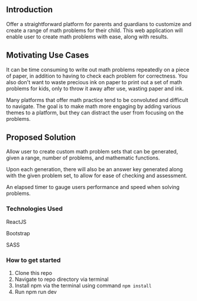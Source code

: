 ## Introduction
Offer a straightforward platform for parents and guardians to customize and create a range of math problems for their child. This web application will enable user to create math problems with ease, along with results.

## Motivating Use Cases
It can be time consuming to write out math problems repeatedly on a piece of paper, in addition to having to check each problem for correctness. You also don't want to waste precious ink on paper to print out a set of math problems for kids, only to throw it away after use, wasting paper and ink.

Many platforms that offer math practice tend to be convoluted and difficult to navigate. The goal is to make math more engaging by adding various themes to a platform, but they can distract the user from focusing on the problems.

## Proposed Solution
Allow user to create custom math problem sets that can be generated, given a range, number of problems, and mathematic functions.

Upon each generation, there will also be an answer key generated along with the given problem set, to allow for ease of checking and assessment.

An elapsed timer to gauge users performance and speed when solving problems.

### Technologies Used
ReactJS

Bootstrap

SASS

### How to get started
1. Clone this repo
2. Navigate to repo directory via terminal
3. Install npm via the terminal using command `npm install`
4. Run npm run dev